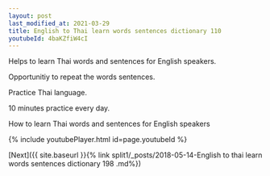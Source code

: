 ```yaml
---
layout: post
last_modified_at: 2021-03-29
title: English to Thai learn words sentences dictionary 110 
youtubeId: 4baKZfiW4cI
---
```

 
 
Helps to learn Thai words and sentences for English speakers.

Opportunitiy to repeat the words sentences. 

Practice Thai language. 
 
10 minutes practice every day. 
 
How to learn Thai words and sentences for English speakers 
 
{% include youtubePlayer.html id=page.youtubeId %}
 
 
[Next]({{ site.baseurl }}{% link  split1/_posts/2018-05-14-English to thai learn words sentences dictionary 198 .md%})
 

